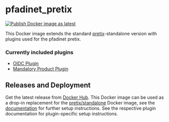 # pfadinet_pretix
[![Publish Docker image as latest](https://github.com/reon04/pfadinet_pretix/actions/workflows/docker-publish.yml/badge.svg)](https://github.com/reon04/pfadinet_pretix/actions/workflows/docker-publish.yml)

This Docker image extends the standard [pretix](https://github.com/pretix/pretix)-standalone version with plugins used for the pfadinet pretix.

### Currently included plugins
- [OIDC Plugin](https://gitlab.fachschaften.org/kif/pretix-oidc)
- [Mandatory Product Plugin](https://github.com/bockstaller/pretix-mandatory-product)

## Releases and Deployment
Get the latest release from [Docker Hub](https://hub.docker.com/r/reon04/pfadinet_pretix). This Docker image can be used as a drop-in replacement for the [pretix/standalone](https://hub.docker.com/r/pretix/standalone) Docker image, see the [documentation](https://docs.pretix.eu/self-hosting/installation/docker_smallscale/) for further setup instructions. See the respective plugin documentation for plugin-specific setup instructions.